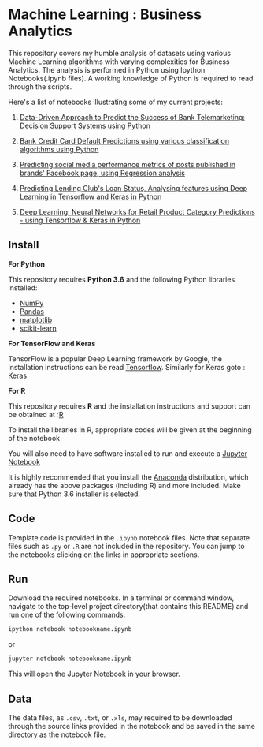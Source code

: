 
# Machine Learning : Business Analytics

This repository covers my humble analysis of datasets using various Machine Learning algorithms with varying complexities for Business Analytics. The analysis is performed in Python using Ipython Notebooks(.ipynb files). A working knowledge of Python is required to read through the scripts.

Here's a list of notebooks illustrating some of my current projects:


1.  [Data-Driven Approach to Predict the Success of Bank Telemarketing: Decision Support Systems using Python](http://nbviewer.jupyter.org/github/sinju-pau/Machine-Learning-Business-Analytics/blob/master/PredictSuccessofBankTelemarketing.ipynb)

2.  [Bank Credit Card Default Predictions using various classification algorithms using Python](http://nbviewer.jupyter.org/github/sinju-pau/Machine-Learning-Business-Analytics/blob/master/CreditcardDefaultsData.ipynb)

3.  [Predicting social media performance metrics of posts published in brands' Facebook page, using Regression analysis](http://nbviewer.jupyter.org/github/sinju-pau/Machine-Learning-Business-Analytics/blob/master/FacebookMetrics.ipynb)

3.  [Predicting Lending Club's Loan Status, Analysing features using Deep Learning in Tensorflow and Keras in Python](http://nbviewer.jupyter.org/github/sinju-pau/Deep-Learning-Projects/blob/master/Loan.ipynb)

4.  [Deep Learning: Neural Networks for Retail Product Category Predictions - using Tensorflow & Keras in Python](http://nbviewer.jupyter.org/github/sinju-pau/Deep-Learning-Projects/blob/master/OnlineRetailProductSegment.ipynb)


## Install

**For Python**

This repository requires **Python 3.6** and the following Python libraries installed:

- [NumPy](http://www.numpy.org/)
- [Pandas](http://pandas.pydata.org)
- [matplotlib](http://matplotlib.org/)
- [scikit-learn](http://scikit-learn.org/stable/)

**For TensorFlow and Keras**

TensorFlow is a popular Deep Learning framework by Google, the installation instructions can be read [Tensorflow](https://www.tensorflow.org/install/). Similarly for Keras goto : [Keras](https://keras.io/#installation)

**For R**

This repository requires **R** and the installation instructions and support can be obtained at :[R](https://cran.r-project.org/doc/manuals/r-release/R-admin.html)

To install the libraries in R, appropriate codes will be given at the beginning of the notebook

You will also need to have software installed to run and execute a [Jupyter Notebook](http://ipython.org/notebook.html)

It is highly recommended that you install the [Anaconda](http://continuum.io/downloads) distribution, which already has the above packages (including R) and more included. Make sure that Python 3.6 installer is selected. 

## Code

Template code is provided in the `.ipynb` notebook files. Note that separate files such as `.py` or `.R` are not included in the repository. You can jump to the notebooks clicking on the links in appropriate sections.

## Run

Download the required notebooks. In a terminal or command window, navigate to the top-level project directory(that contains this README) and run one of the following commands:

```bash
ipython notebook notebookname.ipynb
```  
or
```bash
jupyter notebook notebookname.ipynb
```

This will open the Jupyter Notebook in your browser.

## Data

The data files, as `.csv`, `.txt`, or `.xls`, may required to be downloaded through the source links provided in the notebook and be saved in the same directory as the notebook file.

